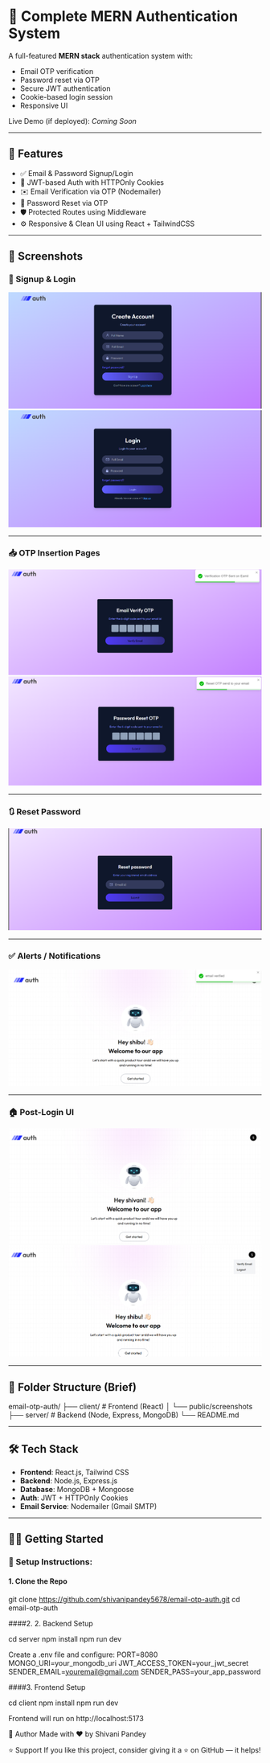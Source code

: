 # 🔐 Complete MERN Authentication System

A full-featured **MERN stack** authentication system with:
- Email OTP verification
- Password reset via OTP
- Secure JWT authentication
- Cookie-based login session
- Responsive UI

Live Demo (if deployed): _Coming Soon_

---

## 🚀 Features

- ✅ Email & Password Signup/Login
- 🔐 JWT-based Auth with HTTPOnly Cookies
- ✉️ Email Verification via OTP (Nodemailer)
- 🔁 Password Reset via OTP
- 🛡️ Protected Routes using Middleware
- ⚙️ Responsive & Clean UI using React + TailwindCSS

---



## 📸 Screenshots

### 🔐 Signup & Login
![Signup](https://github.com/shivanipandey5678/email-otp-auth/blob/main/client/public/screenshots/signup.png?raw=true)
![Login](https://github.com/shivanipandey5678/email-otp-auth/blob/main/client/public/screenshots/login.png?raw=true)


---

### 📥 OTP Insertion Pages
![OTP Insertion](https://github.com/shivanipandey5678/email-otp-auth/blob/main/client/public/screenshots/otpInsertionPage.png?raw=true)
![Reset OTP Form](https://github.com/shivanipandey5678/email-otp-auth/blob/main/client/public/screenshots/resetOtpInsertionForm.png?raw=true)

---

### 🔃 Reset Password
![Reset Password](https://github.com/shivanipandey5678/email-otp-auth/blob/main/client/public/screenshots/resetPassword.png?raw=true)

---

### ✅ Alerts / Notifications
![Alerts](https://github.com/shivanipandey5678/email-otp-auth/blob/main/client/public/screenshots/alerts.png?raw=true)

---

### 🏠 Post-Login UI
![Home Page After Login](https://github.com/shivanipandey5678/email-otp-auth/blob/main/client/public/screenshots/homePageAfterLogin.png?raw=true)
![Dropdown](https://github.com/shivanipandey5678/email-otp-auth/blob/main/client/public/screenshots/homeDropDown.png?raw=true)

---

## 📁 Folder Structure (Brief)

email-otp-auth/
├── client/ # Frontend (React)
│ └── public/screenshots
├── server/ # Backend (Node, Express, MongoDB)
└── README.md


---

## 🛠️ Tech Stack

- **Frontend**: React.js, Tailwind CSS
- **Backend**: Node.js, Express.js
- **Database**: MongoDB + Mongoose
- **Auth**: JWT + HTTPOnly Cookies
- **Email Service**: Nodemailer (Gmail SMTP)

---

## 🧑‍💻 Getting Started

### 🔧 Setup Instructions:

#### 1. Clone the Repo

git clone https://github.com/shivanipandey5678/email-otp-auth.git
cd email-otp-auth

####2. 2. Backend Setup

cd server
npm install
npm run dev

Create a .env file and configure:
PORT=8080
MONGO_URI=your_mongodb_uri
JWT_ACCESS_TOKEN=your_jwt_secret
SENDER_EMAIL=youremail@gmail.com
SENDER_PASS=your_app_password

####3. Frontend Setup

cd client
npm install
npm run dev

Frontend will run on http://localhost:5173

🙌 Author
Made with ❤️ by Shivani Pandey

⭐️ Support
If you like this project, consider giving it a ⭐️ on GitHub — it helps!
